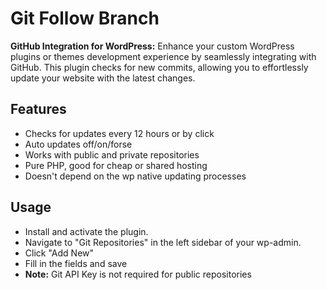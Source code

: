 # Git Follow Branch

**GitHub Integration for WordPress:** Enhance your custom WordPress plugins or themes development experience by seamlessly integrating with GitHub. This plugin checks for new commits, allowing you to effortlessly update your website with the latest changes.

## Features

* Checks for updates every 12 hours or by click
* Auto updates off/on/forse
* Works with public and private repositories
* Pure PHP, good for cheap or shared hosting
* Doesn't depend on the wp native updating processes

## Usage

* Install and activate the plugin.
* Navigate to "Git Repositories" in the left sidebar of your wp-admin.
* Click "Add New"
* Fill in the fields and save
* **Note:** Git API Key is not required for public repositories